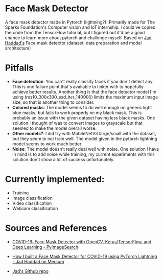 # Face Mask Detector
A face mask detector made in Pytorch (lightning?). Primarily made for The Sparks Foundation's Computer vision and IoT internship.
I could've copied the code from the TensorFlow tutorial, but I figured out it'd be a good chance to learn more about pytorch and challenge myself.
Based on [Jad Haddad's](https://github.com/JadHADDAD92/covid-mask-detector) Face mask detector (dataset, data preparation and model architecture)

# Pitfalls
* **Face detection**: You can't really classify faces if you don't detect any. This is one failure point that's available to tinker with to hopefully achieve better results. 
Another thing is that the face detector model I'm using (res10_300x300_ssd_iter_140000) limits the maximum input image size, so that is another thing to consider.
* **Colored masks**: The model seems to do well enough on generic light blue masks, but fails to work properly on my black mask. This is probably an issue with the given dataset having less black masks. One solution I thought of was to convert images to grayscale but that seemed to make the model overall worse.
* **Other models?**: I did try with MobileNetV3 large/small with the dataset, but they seem to not train well. The model given in the pytorch lightning model seems to work much better.
* **Noise**: The model doesn't really deal well with noise. One solution I have in mind is to add noise while training,  my current experiments with this solution don't show a lot of success unfortunately.

#   Currently implemented:
*   Training
*   Image classification
*   Video classification
*   Webcam classification

# Sources and References
*   [COVID-19: Face Mask Detector with OpenCV, Keras/TensorFlow, and Deep Learning - PyImageSearch](https://www.pyimagesearch.com/2020/05/04/covid-19-face-mask-detector-with-opencv-keras-tensorflow-and-deep-learning/)

*   [How I built a Face Mask Detector for COVID-19 using PyTorch Lightning - Jad Haddad on Medium](https://towardsdatascience.com/how-i-built-a-face-mask-detector-for-covid-19-using-pytorch-lightning-67eb3752fd61)
*   [Jad's Github repo](https://github.com/JadHADDAD92/covid-mask-detector)

